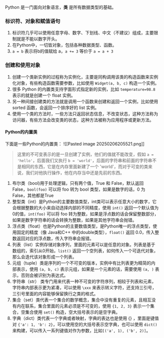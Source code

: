 Python 是一门面向对象语言，**类** 是所有数据类型的基础。

### 标识符、对象和赋值语句
1. 标识符几乎可以使用任意字母、数字、下划线、中文（不建议）组成，主要限制就是不能以数字开头。
2. 在Python中，一切皆对象，包括各种数据类型、函数。
3. `a = b` 表示将b的值赋给 a，`a += 3` 等价于 `a = a + 3`
### 创建和使用对象
1. 创建一个类新实例的过程称为实例化，主要是同构调用该类的构造函数来实例化对象，有些构造函数需要参数，比如使用 `Widget(a, b, c)` 构造一个实例。
2. 很多 Python 的内置类支持字面形式指定新的实例，比如 `temperature=98.8` 表示的就是创建一个 float 实例。
3. 另一种间接创建类的方法就是调用一个函数来创建和返回一个实例，比如使用 sorted 函数，会返回一个排序好的 list 实例。
4. 使用一个类的方法时，一些方法只返回状态信息，不改变状态，这种方法称为访问器，有些方法会改变类的状态，这种方法被称为应用程序或更新方法。
#### Python的内置类
下面是一些Python的内置类：
![[Pasted image 20250206205521.png]]
>这里的不可变表示的是一旦创建了实例，他们的值就不能改变，假如 `a = 'hello'`，后面我们又执行 `b = 'world'`，后面的字符串和前面的字符串不是相同的东西，它是在内存里面新建了一个 'world'，而对于可变的类来说，我们对他执行操作，他在内存当中还是先前的东西。

1. 布尔类（bool)用于处理逻辑，只有两个值，True 和 False，默认返回 False，`bool(foo)` 可以将 foo 转为 bool 类型，如果是数字的话，0 为False，其他都是True
2. 整型类（int）是Python的主要数值类型，int类可以表示任意大小的数字，它会根据整数的大小来自动选择内部的不同精度，使用 `int()` 返回一个默认值为0的值，`int(foo)` 可以将 foo 转为整数，如果是浮点数的话会保留整数部分，如果是数字字符串的话会转换为整数，如果是其他字符串会抛错。
3. 浮点类（float）也是Python的主要数值类型，是Python唯一的浮点类型，使用固定的精度（像 Java和C++ 中的double类型），`float()` 返回 0.0，传入整数返回对应的浮点数，传入字符串会报错。
4. 列表（list）实例存储对象序列，里面的元素可以是任意的对象。列表是基于数组的，索引从0开始，`list()` 返回一个空列表，如何传入一个可迭代对象，那么会迭代该对象形成一个列表。
5. 元组（tuple）类是序列的一个不可变的版本，实例中有比列表更为精简的内部表示，使用 `(a, b, c)` 表示元组，如果是一个元素的话，需要使用 `(a, )` 表示，否则会被识别为表达式。
6. 字符串（str） 类专门用来代表一种不可变的字符序列，相较于列表和元素，字符串内部表示更为紧凑，可以使用 `\xxx` 来表示转义字符，还支持三引号，三引号里面的内容能够保留换行之类的格式。
7. 集合（set）类代表一个集合的数学概念，集合中没有重复的元素，且相互没有内在联系，集合里面的元素必须是不可变的，使用 `{1, 2, 3}` 表示一个集合，空集合使用 `set()` 构造，空大括号表示的是空字典。
8. 字典（dict）类代表一个字典或者映射，字典的表达也是使用 {} ，里面是键值对 `{'a': 1, 'b': 2}`，可以使用空的大括号表示空字典，也可以使用 `dict()` 来构建，可以传入一系列键值对作为参数，比如`[('a', 1), ('b', 2)]`。